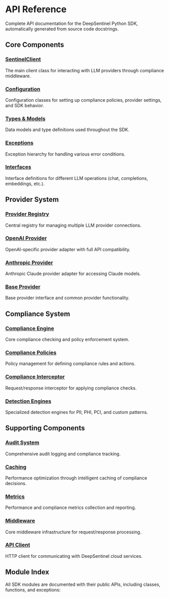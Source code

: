 # API Reference

Complete API documentation for the DeepSentinel Python SDK, automatically generated from source code docstrings.

## Core Components

### [SentinelClient](client.md)
The main client class for interacting with LLM providers through compliance middleware.

### [Configuration](config.md) 
Configuration classes for setting up compliance policies, provider settings, and SDK behavior.

### [Types & Models](types.md)
Data models and type definitions used throughout the SDK.

### [Exceptions](exceptions.md)
Exception hierarchy for handling various error conditions.

### [Interfaces](interfaces.md)
Interface definitions for different LLM operations (chat, completions, embeddings, etc.).

## Provider System

### [Provider Registry](providers/registry.md)
Central registry for managing multiple LLM provider connections.

### [OpenAI Provider](providers/openai.md)
OpenAI-specific provider adapter with full API compatibility.

### [Anthropic Provider](providers/anthropic.md) 
Anthropic Claude provider adapter for accessing Claude models.

### [Base Provider](providers.md)
Base provider interface and common provider functionality.

## Compliance System

### [Compliance Engine](compliance/engine.md)
Core compliance checking and policy enforcement system.

### [Compliance Policies](compliance/policies.md)
Policy management for defining compliance rules and actions.

### [Compliance Interceptor](compliance/interceptor.md)
Request/response interceptor for applying compliance checks.

### [Detection Engines](compliance/detection.md)
Specialized detection engines for PII, PHI, PCI, and custom patterns.

## Supporting Components

### [Audit System](audit.md)
Comprehensive audit logging and compliance tracking.

### [Caching](cache.md)
Performance optimization through intelligent caching of compliance decisions.

### [Metrics](metrics.md)
Performance and compliance metrics collection and reporting.

### [Middleware](middleware.md)
Core middleware infrastructure for request/response processing.

### [API Client](api.md)
HTTP client for communicating with DeepSentinel cloud services.

## Module Index

All SDK modules are documented with their public APIs, including classes, functions, and exceptions:

